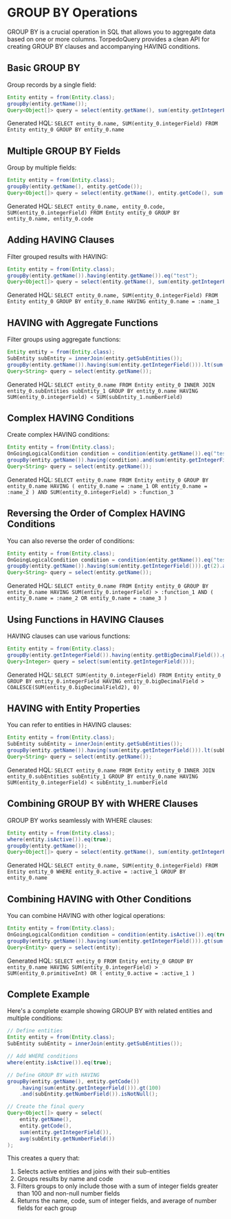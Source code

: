 # GROUP BY Operations

GROUP BY is a crucial operation in SQL that allows you to aggregate data based on one or more columns. TorpedoQuery provides a clean API for creating GROUP BY clauses and accompanying HAVING conditions.

## Basic GROUP BY

Group records by a single field:

```java
Entity entity = from(Entity.class);
groupBy(entity.getName());
Query<Object[]> query = select(entity.getName(), sum(entity.getIntegerField()));
```

Generated HQL: `SELECT entity_0.name, SUM(entity_0.integerField) FROM Entity entity_0 GROUP BY entity_0.name`

## Multiple GROUP BY Fields

Group by multiple fields:

```java
Entity entity = from(Entity.class);
groupBy(entity.getName(), entity.getCode());
Query<Object[]> query = select(entity.getName(), entity.getCode(), sum(entity.getIntegerField()));
```

Generated HQL: `SELECT entity_0.name, entity_0.code, SUM(entity_0.integerField) FROM Entity entity_0 GROUP BY entity_0.name, entity_0.code`

## Adding HAVING Clauses

Filter grouped results with HAVING:

```java
Entity entity = from(Entity.class);
groupBy(entity.getName()).having(entity.getName()).eq("test");
Query<Object[]> query = select(entity.getName(), sum(entity.getIntegerField()));
```

Generated HQL: `SELECT entity_0.name, SUM(entity_0.integerField) FROM Entity entity_0 GROUP BY entity_0.name HAVING entity_0.name = :name_1`

## HAVING with Aggregate Functions

Filter groups using aggregate functions:

```java
Entity entity = from(Entity.class);
SubEntity subEntity = innerJoin(entity.getSubEntities());
groupBy(entity.getName()).having(sum(entity.getIntegerField())).lt(sum(subEntity.getNumberField()));
Query<String> query = select(entity.getName());
```

Generated HQL: `SELECT entity_0.name FROM Entity entity_0 INNER JOIN entity_0.subEntities subEntity_1 GROUP BY entity_0.name HAVING SUM(entity_0.integerField) < SUM(subEntity_1.numberField)`

## Complex HAVING Conditions

Create complex HAVING conditions:

```java
Entity entity = from(Entity.class);
OnGoingLogicalCondition condition = condition(entity.getName()).eq("test").or(entity.getName()).eq("test2");
groupBy(entity.getName()).having(condition).and(sum(entity.getIntegerField())).gt(2);
Query<String> query = select(entity.getName());
```

Generated HQL: `SELECT entity_0.name FROM Entity entity_0 GROUP BY entity_0.name HAVING ( entity_0.name = :name_1 OR entity_0.name = :name_2 ) AND SUM(entity_0.integerField) > :function_3`

## Reversing the Order of Complex HAVING Conditions

You can also reverse the order of conditions:

```java
Entity entity = from(Entity.class);
OnGoingLogicalCondition condition = condition(entity.getName()).eq("test").or(entity.getName()).eq("test2");
groupBy(entity.getName()).having(sum(entity.getIntegerField())).gt(2).and(condition);
Query<String> query = select(entity.getName());
```

Generated HQL: `SELECT entity_0.name FROM Entity entity_0 GROUP BY entity_0.name HAVING SUM(entity_0.integerField) > :function_1 AND ( entity_0.name = :name_2 OR entity_0.name = :name_3 )`

## Using Functions in HAVING Clauses

HAVING clauses can use various functions:

```java
Entity entity = from(Entity.class);
groupBy(entity.getIntegerField()).having(entity.getBigDecimalField()).gt(coalesce(sum(entity.getBigDecimalField2()), constant(BigDecimal.ZERO)));
Query<Integer> query = select(sum(entity.getIntegerField()));
```

Generated HQL: `SELECT SUM(entity_0.integerField) FROM Entity entity_0 GROUP BY entity_0.integerField HAVING entity_0.bigDecimalField > COALESCE(SUM(entity_0.bigDecimalField2), 0)`

## HAVING with Entity Properties

You can refer to entities in HAVING clauses:

```java
Entity entity = from(Entity.class);
SubEntity subEntity = innerJoin(entity.getSubEntities());
groupBy(entity.getName()).having(sum(entity.getIntegerField())).lt(subEntity.getNumberField());
Query<String> query = select(entity.getName());
```

Generated HQL: `SELECT entity_0.name FROM Entity entity_0 INNER JOIN entity_0.subEntities subEntity_1 GROUP BY entity_0.name HAVING SUM(entity_0.integerField) < subEntity_1.numberField`

## Combining GROUP BY with WHERE Clauses

GROUP BY works seamlessly with WHERE clauses:

```java
Entity entity = from(Entity.class);
where(entity.isActive()).eq(true);
groupBy(entity.getName());
Query<Object[]> query = select(entity.getName(), sum(entity.getIntegerField()));
```

Generated HQL: `SELECT entity_0.name, SUM(entity_0.integerField) FROM Entity entity_0 WHERE entity_0.active = :active_1 GROUP BY entity_0.name`

## Combining HAVING with Other Conditions

You can combine HAVING with other logical operations:

```java
Entity entity = from(Entity.class);
OnGoingLogicalCondition condition = condition(entity.isActive()).eq(true);
groupBy(entity.getName()).having(sum(entity.getIntegerField())).gt(sum(entity.getPrimitiveInt())).or(condition);
Query<Entity> query = select(entity);
```

Generated HQL: `SELECT entity_0 FROM Entity entity_0 GROUP BY entity_0.name HAVING SUM(entity_0.integerField) > SUM(entity_0.primitiveInt) OR ( entity_0.active = :active_1 )`

## Complete Example

Here's a complete example showing GROUP BY with related entities and multiple conditions:

```java
// Define entities
Entity entity = from(Entity.class);
SubEntity subEntity = innerJoin(entity.getSubEntities());

// Add WHERE conditions
where(entity.isActive()).eq(true);

// Define GROUP BY with HAVING
groupBy(entity.getName(), entity.getCode())
    .having(sum(entity.getIntegerField())).gt(100)
    .and(subEntity.getNumberField()).isNotNull();

// Create the final query
Query<Object[]> query = select(
    entity.getName(),
    entity.getCode(),
    sum(entity.getIntegerField()),
    avg(subEntity.getNumberField())
);
```

This creates a query that:
1. Selects active entities and joins with their sub-entities
2. Groups results by name and code
3. Filters groups to only include those with a sum of integer fields greater than 100 and non-null number fields
4. Returns the name, code, sum of integer fields, and average of number fields for each group